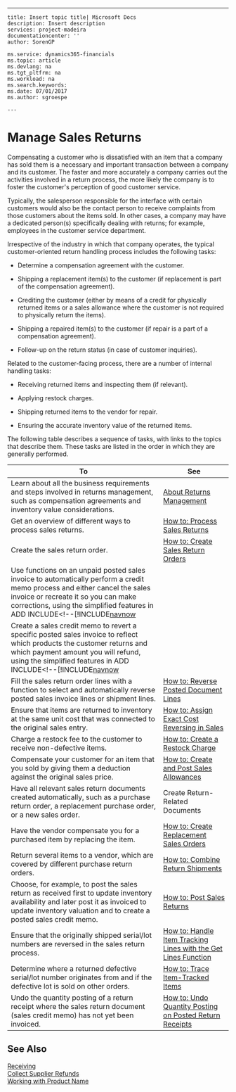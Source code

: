 ---
    title: Insert topic title| Microsoft Docs
    description: Insert description
    services: project-madeira
    documentationcenter: ''
    author: SorenGP

    ms.service: dynamics365-financials
    ms.topic: article
    ms.devlang: na
    ms.tgt_pltfrm: na
    ms.workload: na
    ms.search.keywords:
    ms.date: 07/01/2017
    ms.author: sgroespe

    ---
# Manage Sales Returns
Compensating a customer who is dissatisfied with an item that a company has sold them is a necessary and important transaction between a company and its customer. The faster and more accurately a company carries out the activities involved in a return process, the more likely the company is to foster the customer's perception of good customer service.  
  
 Typically, the salesperson responsible for the interface with certain customers would also be the contact person to receive complaints from those customers about the items sold. In other cases, a company may have a dedicated person\(s\) specifically dealing with returns; for example, employees in the customer service department.  
  
 Irrespective of the industry in which that company operates, the typical customer-oriented return handling process includes the following tasks:  
  
-   Determine a compensation agreement with the customer.  
  
-   Shipping a replacement item\(s\) to the customer \(if replacement is part of the compensation agreement\).  
  
-   Crediting the customer \(either by means of a credit for physically returned items or a sales allowance where the customer is not required to physically return the items\).  
  
-   Shipping a repaired item\(s\) to the customer \(if repair is a part of a compensation agreement\).  
  
-   Follow-up on the return status \(in case of customer inquiries\).  
  
 Related to the customer-facing process, there are a number of internal handling tasks:  
  
-   Receiving returned items and inspecting them \(if relevant\).  
  
-   Applying restock charges.  
  
-   Shipping returned items to the vendor for repair.  
  
-   Ensuring the accurate inventory value of the returned items.  
  
 The following table describes a sequence of tasks, with links to the topics that describe them. These tasks are listed in the order in which they are generally performed.  
  
|**To**|**See**|  
|------------|-------------|  
|Learn about all the business requirements and steps involved in returns management, such as compensation agreements and inventory value considerations.|[About Returns Management](../FullExperience/about-returns-management.md)|  
|Get an overview of different ways to process sales returns.|[How to: Process Sales Returns](../FullExperience/how-to-process-sales-returns.md)|  
|Create the sales return order.|[How to: Create Sales Return Orders](../FullExperience/how-to-create-sales-return-orders.md)|  
|Use functions on an unpaid posted sales invoice to automatically perform a credit memo process and either cancel the sales invoice or recreate it so you can make corrections, using the simplified features in ADD INCLUDE<!--[!INCLUDE[navnow](../../includes/how-to-correct-or-cancel-unpaid-sales-invoices.md)|  
|Create a sales credit memo to revert a specific posted sales invoice to reflect which products the customer returns and which payment amount you will refund, using the simplified features in ADD INCLUDE<!--[!INCLUDE[navnow](../../includes/how-to-process-sales-returns-or-cancellations.md)|  
|Fill the sales return order lines with a function to select and automatically reverse posted sales invoice lines or shipment lines.|[How to: Reverse Posted Document Lines](../FullExperience/how-to-reverse-posted-document-lines.md)|  
|Ensure that items are returned to inventory at the same unit cost that was connected to the original sales entry.|[How to: Assign Exact Cost Reversing in Sales](../FullExperience/how-to-assign-exact-cost-reversing-in-sales.md)|  
|Charge a restock fee to the customer to receive non-defective items.|[How to: Create a Restock Charge](../FullExperience/how-to-create-a-restock-charge.md)|  
|Compensate your customer for an item that you sold by giving them a deduction against the original sales price.|[How to: Create and Post Sales Allowances](../FullExperience/how-to-create-and-post-sales-allowances.md)|  
|Have all relevant sales return documents created automatically, such as a purchase return order, a replacement purchase order, or a new sales order.|Create Return-Related Documents|  
|Have the vendor compensate you for a purchased item by replacing the item.|[How to: Create Replacement Sales Orders](../FullExperience/how-to-create-replacement-sales-orders.md)|  
|Return several items to a vendor, which are covered by different purchase return orders.|[How to: Combine Return Shipments](../FullExperience/how-to-combine-return-shipments.md)|  
|Choose, for example, to post the sales return as received first to update inventory availability and later post it as invoiced to update inventory valuation and to create a posted sales credit memo.|[How to: Post Sales Returns](../FullExperience/how-to-post-sales-returns.md)|  
|Ensure that the originally shipped serial\/lot numbers are reversed in the sales return process.|[How to: Handle Item Tracking Lines with the Get Lines Function](../FullExperience/how-to-handle-item-tracking-lines-with-the-get-lines-function.md)|  
|Determine where a returned defective serial\/lot number originates from and if the defective lot is sold on other orders.|[How to: Trace Item-Tracked Items](../FullExperience/how-to-trace-item-tracked-items.md)|  
|Undo the quantity posting of a return receipt where the sales return document \(sales credit memo\) has not yet been invoiced.|[How to: Undo Quantity Posting on Posted Return Receipts](../FullExperience/how-to-undo-quantity-posting-on-posted-return-receipts.md)|  
  
## See Also  
 [Receiving](../FullExperience/receiving.md)   
 [Collect Supplier Refunds](../FullExperience/collect-supplier-refunds.md)   
 [Working with Product Name](../FullExperience/working-with-$-p_1-product-name-$-.md)